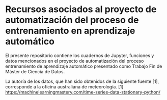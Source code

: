 # Recursos asociados al proyecto de automatización del proceso de entrenamiento en aprendizaje automático

El presente repositorio contiene los cuadernos de Jupyter, funciones y datos mencionados en el proyecto de automatización del proceso entrenamiento de aprendizaje automático presentado como Trabajo Fin de Máster de Ciencia de Datos.

La autoría de los datos, que han sido obtenidos de la siguiente fuente [1], corresponde a la oficina australiana de meteorología. [1] https://machinelearningmastery.com/time-series-data-stationary-python/ 
